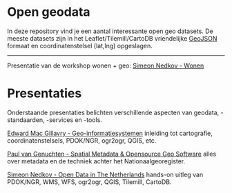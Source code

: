 Open geodata
============

In deze repository vind je een aantal interessante open geo datasets. De meeste datasets zijn in het Leaflet/Tilemill/CartoDB vriendelijke [GeoJSON](http://www.geojson.org/geojson-spec.html#examples) formaat en coordinatenstelsel (lat,lng) opgeslagen.

- - -

Presentatie van de workshop wonen + geo: [Simeon Nedkov - Wonen](https://docs.google.com/presentation/d/1byHbk9-kXGzkfqrm_yhaEGZfBUTTibnY-_mM16Thtsg/edit#slide=id.ge23b3f54_010)


Presentaties
============

Onderstaande presentaties belichten verschillende aspecten van geodata, -standaarden, -services en -tools.

[Edward Mac Gillavry - Geo-informatiesystemen](http://www.slideshare.net/webmapper/geoinformatiesystemen-theorie-en-visualisatie) inleiding tot cartografie, coordinatenstelsels, PDOK/NGR, ogr2ogr, QGIS, etc.

[Paul van Genuchten - Spatial Metadata & Opensource Geo Software](http://www.slideshare.net/pvangenuchten/metadata-open-source-osgeonl-dag-2012) alles over metadata en de techniek achter het Nationaalgeoregister.

[Simeon Nedkov - Open Data in The Netherlands](https://speakerdeck.com/ndkv/open-geo-data-in-the-netherlands-and-beyond) hands-on uitleg van PDOK/NGR, WMS, WFS, ogr2ogr, QGIS, Tilemill, CartoDB.

